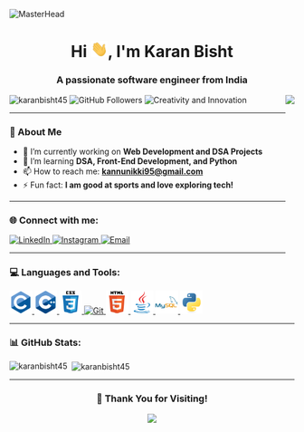 ![MasterHead](https://user-images.githubusercontent.com/65373279/148280039-301b677b-74e7-49f8-af75-15e7c9253d74.png)
<h1 align="center">
  Hi <img src="https://raw.githubusercontent.com/ABSphreak/ABSphreak/master/gifs/Hi.gif" width="30px">, I'm Karan Bisht
</h1>
<h3 align="center">A passionate software engineer from India</h3>

<img align="right" src="https://media.giphy.com/media/dWesBcTLavkZuG35MI/giphy.gif" height="300"/>

<p align="left"> 
  <img src="https://komarev.com/ghpvc/?username=karanbisht45&label=Profile%20views&color=0e75b6&style=flat" alt="karanbisht45" /> 
  <img src="https://img.shields.io/github/followers/karanbisht45?label=Followers&style=social" alt="GitHub Followers" />
  <img src="https://img.shields.io/badge/Creativity-Innovation-purple" alt="Creativity and Innovation" />
</p>

---

### 🌱 About Me
- 🔭 I’m currently working on **Web Development and DSA Projects**
- 🌱 I’m learning **DSA, Front-End Development, and Python**
- 📫 How to reach me: **kannunikki95@gmail.com**
- ⚡ Fun fact: **I am good at sports and love exploring tech!**

---

<h3 align="left">🌐 Connect with me:</h3>
<p align="left">
  <a href="https://linkedin.com/in/karanbisht02" target="_blank">
    <img src="https://img.shields.io/badge/LinkedIn-0077B5?logo=linkedin&logoColor=white" alt="LinkedIn" />
  </a>
  <a href="https://instagram.com/k.karan__45" target="_blank">
    <img src="https://img.shields.io/badge/Instagram-E4405F?logo=instagram&logoColor=white" alt="Instagram" />
  </a>
  <a href="mailto:kannunikki95@gmail.com">
    <img src="https://img.shields.io/badge/Email-D14836?logo=gmail&logoColor=white" alt="Email" />
  </a>
</p>

---

<h3 align="left">💻 Languages and Tools:</h3>
<p align="left">
  <a href="https://www.cprogramming.com/" target="_blank">
    <img src="https://raw.githubusercontent.com/devicons/devicon/master/icons/c/c-original.svg" alt="C" width="40" height="40" />
  </a>
  <a href="https://www.w3schools.com/cpp/" target="_blank">
    <img src="https://raw.githubusercontent.com/devicons/devicon/master/icons/cplusplus/cplusplus-original.svg" alt="C++" width="40" height="40" />
  </a>
  <a href="https://www.w3schools.com/css/" target="_blank">
    <img src="https://raw.githubusercontent.com/devicons/devicon/master/icons/css3/css3-original-wordmark.svg" alt="CSS" width="40" height="40" />
  </a>
  <a href="https://git-scm.com/" target="_blank">
    <img src="https://www.vectorlogo.zone/logos/git-scm/git-scm-icon.svg" alt="Git" width="40" height="40" />
  </a>
  <a href="https://www.w3.org/html/" target="_blank">
    <img src="https://raw.githubusercontent.com/devicons/devicon/master/icons/html5/html5-original-wordmark.svg" alt="HTML" width="40" height="40" />
  </a>
  <a href="https://www.java.com" target="_blank">
    <img src="https://raw.githubusercontent.com/devicons/devicon/master/icons/java/java-original.svg" alt="Java" width="40" height="40" />
  </a>
  <a href="https://www.mysql.com/" target="_blank">
    <img src="https://raw.githubusercontent.com/devicons/devicon/master/icons/mysql/mysql-original-wordmark.svg" alt="MySQL" width="40" height="40" />
  </a>
  <a href="https://www.python.org" target="_blank">
    <img src="https://raw.githubusercontent.com/devicons/devicon/master/icons/python/python-original.svg" alt="Python" width="40" height="40" />
  </a>
</p>

---

<h3 align="left">📊 GitHub Stats:</h3>
<p>
<img align="left" src="https://github-readme-stats.vercel.app/api/top-langs?username=karanbisht45&show_icons=true&locale=en&layout=compact&theme=react" alt="karanbisht45" />
</p>

<p>&nbsp;
  <img align="center" src="https://github-readme-stats.vercel.app/api?username=karanbisht45&show_icons=true&locale=en&theme=react" alt="karanbisht45" />
</p>

---

<h3 align="center">🚀 Thank You for Visiting!</h3>
<p align="center">
  <img src="https://media.giphy.com/media/hvRJCLFzcasrR4ia7z/giphy.gif" width="50">
</p>
